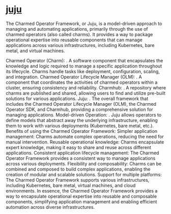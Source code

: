 # **[juju](https://documentation.ubuntu.com/juju/3.6/tutorial/)**

The Charmed Operator Framework, or Juju, is a model-driven approach to managing and automating applications, primarily through the use of charmed operators (also called charms). It provides a way to package operational expertise into reusable components that can manage applications across various infrastructures, including Kubernetes, bare metal, and virtual machines.

Charmed Operator (Charm):
.
A software component that encapsulates the knowledge and logic required to manage a specific application throughout its lifecycle. Charms handle tasks like deployment, configuration, scaling, and integration.
Charmed Operator Lifecycle Manager (OLM):
.
A component that coordinates the activities of charmed operators within a cluster, ensuring consistency and reliability.
Charmhub:
.
A repository where charms are published and shared, allowing users to find and utilize pre-built solutions for various applications.
Juju:
.
The overall framework that includes the Charmed Operator Lifecycle Manager (OLM), the Charmed Operator SDK, and Charmhub, providing a comprehensive solution for managing applications.
Model-driven Operation:
.
Juju allows operators to define models that abstract away the underlying infrastructure, enabling them to work with various deployments (Kubernetes, bare metal, etc.).
Benefits of using the Charmed Operator Framework:
Simpler application management:
Charms automate complex operations, reducing the need for manual intervention.
Reusable operational knowledge:
Charms encapsulate expert knowledge, making it easy to share and reuse across different applications.
Consistent application lifecycle management:
The Charmed Operator Framework provides a consistent way to manage applications across various deployments.
Flexibility and composability:
Charms can be combined and composed to build complex applications, enabling the creation of modular and scalable solutions.
Support for multiple platforms:
The Charmed Operator Framework supports various infrastructures, including Kubernetes, bare metal, virtual machines, and cloud environments.
In essence, the Charmed Operator Framework provides a way to encapsulate operational expertise into reusable and composable components, simplifying application management and enabling efficient automation across diverse infrastructures.
